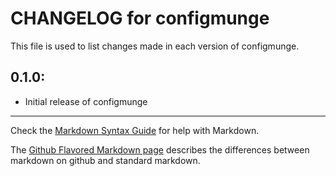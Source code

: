 # CHANGELOG for configmunge

This file is used to list changes made in each version of configmunge.

## 0.1.0:

* Initial release of configmunge

- - - 
Check the [Markdown Syntax Guide](http://daringfireball.net/projects/markdown/syntax) for help with Markdown.

The [Github Flavored Markdown page](http://github.github.com/github-flavored-markdown/) describes the differences between markdown on github and standard markdown.
